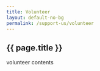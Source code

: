 ```yaml
---
title: Volunteer
layout: default-no-bg
permalink: /support-us/volunteer
---
```


## {{ page.title }}

volunteer contents
